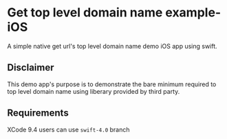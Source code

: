 # Get top level domain name example-iOS
A simple native get url's top level domain name demo iOS app using swift. 

## Disclaimer
This demo app's purpose is to demonstrate the bare minimum required to top level domain name using liberary provided by third party.

 

## Requirements


XCode 9.4 users can use `swift-4.0` branch


